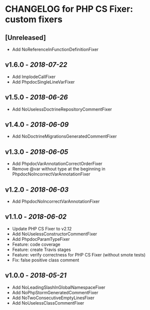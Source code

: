 # CHANGELOG for PHP CS Fixer: custom fixers

## [Unreleased]
- Add NoReferenceInFunctionDefinitionFixer

## v1.6.0 - *2018-07-22*
- Add ImplodeCallFixer
- Add PhpdocSingleLineVarFixer

## v1.5.0 - *2018-06-26*
- Add NoUselessDoctrineRepositoryCommentFixer

## v1.4.0 - *2018-06-09*
- Add NoDoctrineMigrationsGeneratedCommentFixer

## v1.3.0 - *2018-06-05*
- Add PhpdocVarAnnotationCorrectOrderFixer
- Remove @var without type at the beginning in PhpdocNoIncorrectVarAnnotationFixer

## v1.2.0 - *2018-06-03*
- Add PhpdocNoIncorrectVarAnnotationFixer

## v1.1.0 - *2018-06-02*
- Update PHP CS Fixer to v2.12
- Add NoUselessConstructorCommentFixer
- Add PhpdocParamTypeFixer
- Feature: code coverage
- Feature: create Travis stages
- Feature: verify correctness for PHP CS Fixer (without smote tests)
- Fix: false positive class comment

## v1.0.0 - *2018-05-21*
- Add NoLeadingSlashInGlobalNamespaceFixer
- Add NoPhpStormGeneratedCommentFixer
- Add NoTwoConsecutiveEmptyLinesFixer
- Add NoUselessClassCommentFixer
